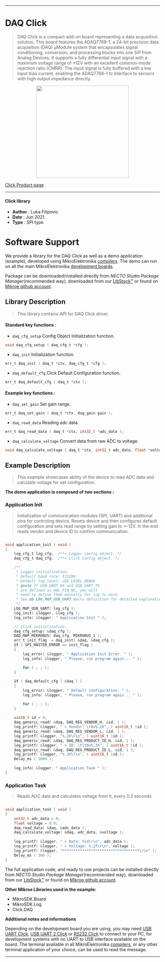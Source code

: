 
---
# DAQ Click

> DAQ Click is a compact add-on board representing a data acquisition solution. This board features the ADAQ7768-1, a 24-bit precision data acquisition (DAQ) μModule system that encapsulates signal conditioning, conversion, and processing blocks into one SiP from Analog Devices. It supports a fully differential input signal with a maximum voltage range of ±12V with an excellent common-mode rejection ratio (CMRR). The input signal is fully buffered with a low input bias current, enabling the ADAQ7768-1 to interface to sensors with high output impedance directly.

<p align="center">
  <img src="https://download.mikroe.com/images/click_for_ide/daq_click.png" height=300px>
</p>

[Click Product page](https://www.mikroe.com/daq-click)

---


#### Click library

- **Author**        : Luka Filipovic
- **Date**          : Jun 2021.
- **Type**          : SPI type


# Software Support

We provide a library for the DAQ Click
as well as a demo application (example), developed using MikroElektronika
[compilers](https://www.mikroe.com/necto-studio).
The demo can run on all the main MikroElektronika [development boards](https://www.mikroe.com/development-boards).

Package can be downloaded/installed directly from *NECTO Studio Package Manager*(recommended way), downloaded from our [LibStock&trade;](https://libstock.mikroe.com) or found on [Mikroe github account](https://github.com/MikroElektronika/mikrosdk_click_v2/tree/master/clicks).

## Library Description

> This library contains API for DAQ Click driver.

#### Standard key functions :

- `daq_cfg_setup` Config Object Initialization function.
```c
void daq_cfg_setup ( daq_cfg_t *cfg );
```

- `daq_init` Initialization function.
```c
err_t daq_init ( daq_t *ctx, daq_cfg_t *cfg );
```

- `daq_default_cfg` Click Default Configuration function.
```c
err_t daq_default_cfg ( daq_t *ctx );
```

#### Example key functions :

- `daq_set_gain` Set gain range.
```c
err_t daq_set_gain ( daq_t *ctx, daq_gain gain );
```

- `daq_read_data` Reading adc data.
```c
err_t daq_read_data ( daq_t *ctx, int32_t *adc_data );
```

- `daq_calculate_voltage` Convert data from raw ADC to voltage.
```c
void daq_calculate_voltage ( daq_t *ctx, int32_t adc_data, float *voltage );
```

## Example Description

> This example showcases ability of the device to read ADC 
data and calculate voltage for set configuration.

**The demo application is composed of two sections :**

### Application Init

> Initialization of communication modules (SPI, UART) and
additional pins for controling device. Resets device and
then configures default configuration and sets read range
by setting gain to +-12V. In the end reads vendor and 
device ID to confirm communication.

```c

void application_init ( void ) 
{
    log_cfg_t log_cfg;  /**< Logger config object. */
    daq_cfg_t daq_cfg;  /**< Click config object. */

    /** 
     * Logger initialization.
     * Default baud rate: 115200
     * Default log level: LOG_LEVEL_DEBUG
     * @note If USB_UART_RX and USB_UART_TX 
     * are defined as HAL_PIN_NC, you will 
     * need to define them manually for log to work. 
     * See @b LOG_MAP_USB_UART macro definition for detailed explanation.
     */
    LOG_MAP_USB_UART( log_cfg );
    log_init( &logger, &log_cfg );
    log_info( &logger, " Application Init " );

    // Click initialization.
    daq_cfg_setup( &daq_cfg );
    DAQ_MAP_MIKROBUS( daq_cfg, MIKROBUS_1 );
    err_t init_flag  = daq_init( &daq, &daq_cfg );
    if ( SPI_MASTER_ERROR == init_flag ) 
    {
        log_error( &logger, " Application Init Error. " );
        log_info( &logger, " Please, run program again... " );

        for ( ; ; );
    }
    
    if ( daq_default_cfg ( &daq ) ) 
    {
        log_error( &logger, " Default configuration. " );
        log_info( &logger, " Please, run program again... " );

        for ( ; ; );
    }
    
    uint8_t id = 0;
    daq_generic_read( &daq, DAQ_REG_VENDOR_H, &id, 1 );
    log_printf( &logger, " > Vendor: \t0x%.2X", ( uint16_t )id );
    daq_generic_read( &daq, DAQ_REG_VENDOR_L, &id, 1 );
    log_printf( &logger, "%.2X\r\n", ( uint16_t )id );
    daq_generic_read( &daq, DAQ_REG_PRODUCT_ID_H, &id, 1 );
    log_printf( &logger, " > ID: \t\t0x%.2X", ( uint16_t )id );
    daq_generic_read( &daq, DAQ_REG_PRODUCT_ID_L, &id, 1 );
    log_printf( &logger, "%.2X\r\n", ( uint16_t )id );
    Delay_ms ( 1000 );
    
    log_info( &logger, " Application Task " );
}

```

### Application Task

> Reads ADC data and calculates voltage from it, every 0.3 seconds.

```c

void application_task ( void ) 
{
    int32_t adc_data = 0;
    float voltage = 0.0;
    daq_read_data( &daq, &adc_data );
    daq_calculate_voltage( &daq, adc_data, &voltage );
    
    log_printf( &logger, " > Data: %ld\r\n", adc_data );
    log_printf( &logger, " > Voltage: %.2f\r\n", voltage );
    log_printf( &logger, "***********************************\r\n" );
    Delay_ms ( 300 );  
}

```

The full application code, and ready to use projects can be installed directly from *NECTO Studio Package Manager*(recommended way), downloaded from our [LibStock&trade;](https://libstock.mikroe.com) or found on [Mikroe github account](https://github.com/MikroElektronika/mikrosdk_click_v2/tree/master/clicks).

**Other Mikroe Libraries used in the example:**

- MikroSDK.Board
- MikroSDK.Log
- Click.DAQ

**Additional notes and informations**

Depending on the development board you are using, you may need
[USB UART Click](http://shop.mikroe.com/usb-uart-click),
[USB UART 2 Click](http://shop.mikroe.com/usb-uart-2-click) or
[RS232 Click](http://shop.mikroe.com/rs232-click) to connect to your PC, for
development systems with no UART to USB interface available on the board. The
terminal available in all MikroElektronika
[compilers](http://shop.mikroe.com/compilers), or any other terminal application
of your choice, can be used to read the message.

---
